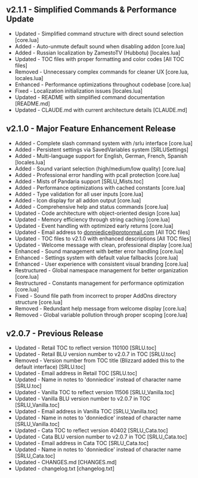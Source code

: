 ## v2.1.1 - Simplified Commands & Performance Update

- Updated - Simplified command structure with direct sound selection [core.lua]
- Added - Auto-unmute default sound when disabling addon [core.lua]
- Added - Russian localization by ZamestoTV (Hubbotu) [locales.lua]
- Updated - TOC files with proper formatting and color codes [All TOC files]
- Removed - Unnecessary complex commands for cleaner UX [core.lua, locales.lua]
- Enhanced - Performance optimizations throughout codebase [core.lua]
- Fixed - Localization initialization issues [locales.lua]
- Updated - README with simplified command documentation [README.md]
- Updated - CLAUDE.md with current architecture details [CLAUDE.md]

## v2.1.0 - Major Feature Enhancement Release

- Added - Complete slash command system with /srlu interface [core.lua]
- Added - Persistent settings via SavedVariables system [SRLUSettings]
- Added - Multi-language support for English, German, French, Spanish [locales.lua]
- Added - Sound variant selection (high/medium/low quality) [core.lua]
- Added - Professional error handling with pcall protection [core.lua]
- Added - Mists of Pandaria support [SRLU_Mists.toc]
- Added - Performance optimizations with cached constants [core.lua]
- Added - Type validation for all user inputs [core.lua]
- Added - Icon display for all addon output [core.lua]
- Added - Comprehensive help and status commands [core.lua]
- Updated - Code architecture with object-oriented design [core.lua]
- Updated - Memory efficiency through string caching [core.lua]
- Updated - Event handling with optimized early returns [core.lua]
- Updated - Email address to donniedice@protonmail.com [All TOC files]
- Updated - TOC files to v2.1.0 with enhanced descriptions [All TOC files]
- Updated - Welcome message with clean, professional display [core.lua]
- Enhanced - Sound management with better error handling [core.lua]
- Enhanced - Settings system with default value fallbacks [core.lua]
- Enhanced - User experience with consistent visual branding [core.lua]
- Restructured - Global namespace management for better organization [core.lua]
- Restructured - Constants management for performance optimization [core.lua]
- Fixed - Sound file path from incorrect to proper AddOns directory structure [core.lua]
- Removed - Redundant help message from welcome display [core.lua]
- Removed - Global variable pollution through proper scoping [core.lua]

## v2.0.7 - Previous Release

- Updated - Retail TOC to reflect version 110100 [SRLU.toc]
- Updated - Retail BLU version number to v2.0.7 in TOC [SRLU.toc]
- Removed - Version number from TOC title (Blizzard added this to the default interface) [SRLU.toc]
- Updated - Email address in Retail TOC [SRLU.toc]
- Updated - Name in notes to 'donniedice' instead of character name [SRLU.toc]
- Updated - Vanilla TOC to reflect version 11506 [SRLU_Vanilla.toc]
- Updated - Vanilla BLU version number to v2.0.7 in TOC [SRLU_Vanilla.toc]
- Updated - Email address in Vanilla TOC [SRLU_Vanilla.toc]
- Updated - Name in notes to 'donniedice' instead of character name [SRLU_Vanilla.toc]
- Updated - Cata TOC to reflect version 40402 [SRLU_Cata.toc]
- Updated - Cata BLU version number to v2.0.7 in TOC [SRLU_Cata.toc]
- Updated - Email address in Cata TOC [SRLU_Cata.toc]
- Updated - Name in notes to 'donniedice' instead of character name [SRLU_Cata.toc]
- Updated - CHANGES.md [CHANGES.md]
- Updated - changelog.txt [changelog.txt]
